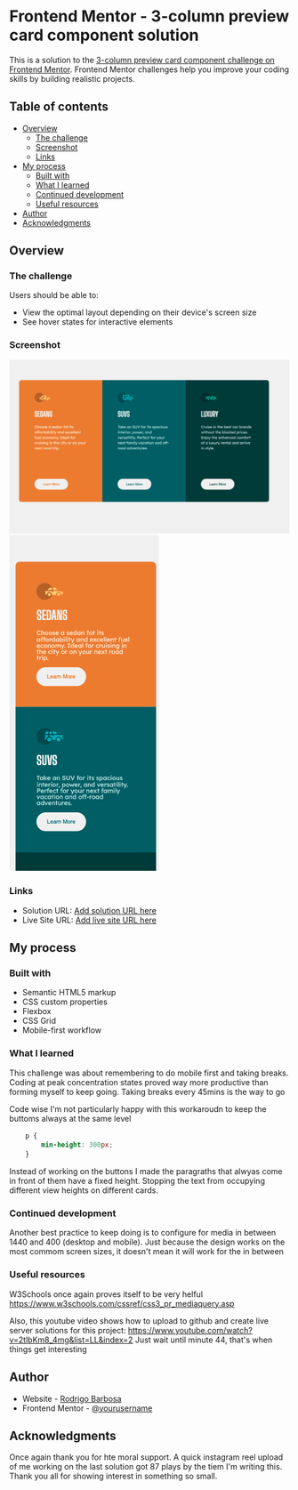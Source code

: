 # Frontend Mentor - 3-column preview card component solution

This is a solution to the [3-column preview card component challenge on Frontend Mentor](https://www.frontendmentor.io/challenges/3column-preview-card-component-pH92eAR2-). Frontend Mentor challenges help you improve your coding skills by building realistic projects. 

## Table of contents

- [Overview](#overview)
  - [The challenge](#the-challenge)
  - [Screenshot](#screenshot)
  - [Links](#links)
- [My process](#my-process)
  - [Built with](#built-with)
  - [What I learned](#what-i-learned)
  - [Continued development](#continued-development)
  - [Useful resources](#useful-resources)
- [Author](#author)
- [Acknowledgments](#acknowledgments)

## Overview

### The challenge

Users should be able to:

- View the optimal layout depending on their device's screen size
- See hover states for interactive elements

### Screenshot
![](./images/desktop.png)
![](./images/mobile.png)

### Links

- Solution URL: [Add solution URL here](https://your-solution-url.com)
- Live Site URL: [Add live site URL here](https://your-live-site-url.com)

## My process

### Built with

- Semantic HTML5 markup
- CSS custom properties
- Flexbox
- CSS Grid
- Mobile-first workflow

### What I learned

This challenge was about remembering to do mobile first and taking breaks. Coding at peak concentration states proved way more productive than forming myself to keep going. Taking breaks every 45mins is the way to go

Code wise I'm not particularly happy with this workaroudn to keep the buttoms always at the same level
```css
    p {
        min-height: 300px;
    }
```
Instead of working on the buttons I made the paragraths that alwyas come in front of them have a fixed height. Stopping the text from occupying different view heights on different cards.


### Continued development

Another best practice to keep doing is to configure for media in between 1440 and 400 (desktop and mobile). Just because the design works on the most commom screen sizes, it doesn't mean it will work for the in between

### Useful resources

W3Schools once again proves itself to be very helful
https://www.w3schools.com/cssref/css3_pr_mediaquery.asp

Also, this youtube video shows how to upload to github and create live server solutions for this project: https://www.youtube.com/watch?v=2tlbKm8_4mg&list=LL&index=2
Just wait until minute 44, that's when things get interesting

## Author

- Website - [Rodrigo Barbosa](https://gelatodigital.com)
- Frontend Mentor - [@yourusername](https://www.frontendmentor.io/profile/Rod-Barbosa)

## Acknowledgments

Once again thank you for hte moral support. A quick instagram reel upload of me working on the last solution got 87 plays by the tiem I'm writing this. Thank you all for showing interest in something so small.
